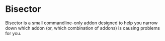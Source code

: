 # Bisector

Bisector is a small commandline-only addon designed to help you narrow down which addon (or, which combination of addons) is causing problems for you.

